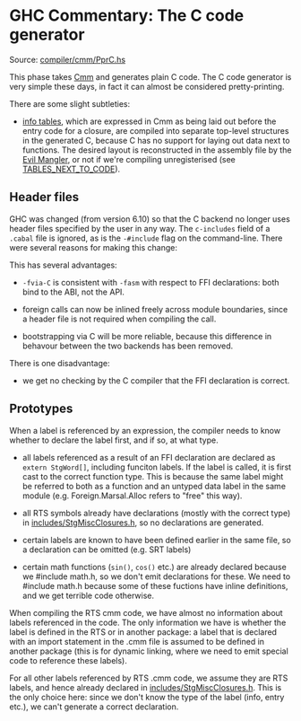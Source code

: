 # GHC Commentary: The C code generator


Source: [compiler/cmm/PprC.hs](/trac/ghc/browser/ghc/compiler/cmm/PprC.hs)


This phase takes [Cmm](commentary/compiler/cmm-type) and generates plain C code.  The C code generator is very simple these days, in fact it can almost be considered pretty-printing.


There are some slight subtleties:

- [info tables](commentary/rts/heap-objects#info-tables), which are expressed in Cmm as being laid out before the entry code for a
  closure, are compiled into separate top-level structures in the generated C, because C has no support for laying out data
  next to functions.  The desired layout is reconstructed in the assembly file by the [Evil Mangler](commentary/evil-mangler),
  or not if we're compiling unregisterised (see [TABLES_NEXT_TO_CODE](commentary/rts/heap-objects#)).

## Header files


GHC was changed (from version 6.10) so that the C backend no longer uses header files specified by the user in any way.  The `c-includes` field of a `.cabal` file is ignored, as is the `-#include` flag on the command-line.  There were several reasons for making this change:


This has several advantages:
  

- `-fvia-C` is consistent with `-fasm` with respect to FFI declarations:
  both bind to the ABI, not the API.

- foreign calls can now be inlined freely across module boundaries, since
  a header file is not required when compiling the call.

- bootstrapping via C will be more reliable, because this difference
  in behavour between the two backends has been removed.


  
There is one disadvantage:
  

- we get no checking by the C compiler that the FFI declaration
  is correct.

## Prototypes


When a label is referenced by an expression, the compiler needs to
know whether to declare the label first, and if so, at what type.

- all labels referenced as a result of an FFI declaration
  are declared as `extern StgWord[]`, including funciton labels.
  If the label is called, it is first cast to the correct
  function type.  This is because the same label might be
  referred to both as a function and an untyped data label in
  the same module (e.g. Foreign.Marsal.Alloc refers to "free"
  this way).

- all RTS symbols already have declarations (mostly with the correct
  type) in [includes/StgMiscClosures.h](/trac/ghc/browser/ghc/includes/StgMiscClosures.h), so no declarations are generated.

- certain labels are known to have been defined earlier in the same file,
  so a declaration can be omitted (e.g. SRT labels)

- certain math functions (`sin()`, `cos()` etc.) are already declared because
  we \#include math.h, so we don't emit declarations for these.  We need
  to \#include math.h because some of these fuctions have inline
  definitions, and we get terrible code otherwise.


When compiling the RTS cmm code, we have almost no information about
labels referenced in the code.  The only information we have is
whether the label is defined in the RTS or in another package: a label
that is declared with an import statement in the .cmm file is assumed
to be defined in another package (this is for dynamic linking, where
we need to emit special code to reference these labels).


For all other labels referenced by RTS .cmm code, we assume they are
RTS labels, and hence already declared in [includes/StgMiscClosures.h](/trac/ghc/browser/ghc/includes/StgMiscClosures.h).  This is
the only choice here: since we don't know the type of the label (info,
entry etc.), we can't generate a correct declaration.
